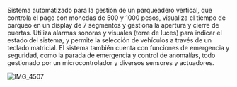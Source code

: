 Sistema automatizado para la gestión de un parqueadero vertical, que controla el pago con monedas de 500 y 1000 pesos, visualiza el tiempo de parqueo en un display de 7 segmentos y gestiona la apertura y cierre de puertas. Utiliza alarmas sonoras y visuales (torre de luces) para indicar el estado del sistema, y permite la selección de vehículos a través de un teclado matricial. El sistema también cuenta con funciones de emergencia y seguridad, como la parada de emergencia y control de anomalías, todo gestionado por un microcontrolador y diversos sensores y actuadores.

![IMG_4507](https://github.com/user-attachments/assets/464478ed-e713-4f64-a0ce-7819030b06aa)


